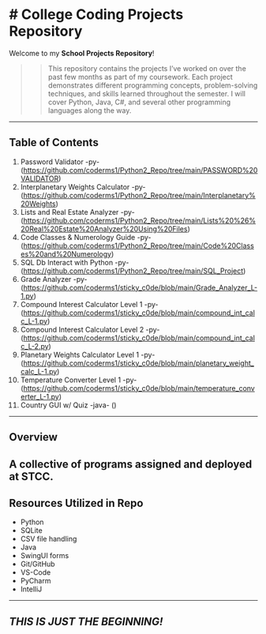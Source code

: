 # # College Coding Projects Repository

Welcome to my **School Projects Repository**! 

>> This repository contains the projects I’ve worked on over the past few months as part of my coursework. 
>> Each project demonstrates different programming concepts, problem-solving techniques, and skills learned throughout the semester.
>> I will cover Python, Java, C#, and several other programming languages along the way.

---

## Table of Contents
1. Password Validator -py- (https://github.com/coderms1/Python2_Repo/tree/main/PASSWORD%20VALIDATOR)
2. Interplanetary Weights Calculator -py- (https://github.com/coderms1/Python2_Repo/tree/main/Interplanetary%20Weights)
3. Lists and Real Estate Analyzer -py- (https://github.com/coderms1/Python2_Repo/tree/main/Lists%20%26%20Real%20Estate%20Analyzer%20Using%20Files)
4. Code Classes & Numerology Guide -py- (https://github.com/coderms1/Python2_Repo/tree/main/Code%20Classes%20and%20Numerology)
5. SQL Db Interact with Python -py- (https://github.com/coderms1/Python2_Repo/tree/main/SQL_Project)
6. Grade Analyzer -py- (https://github.com/coderms1/sticky_c0de/blob/main/Grade_Analyzer_L-1.py)
7. Compound Interest Calculator Level 1 -py- (https://github.com/coderms1/sticky_c0de/blob/main/compound_int_calc_L-1.py)
8. Compound Interest Calculator Level 2 -py- (https://github.com/coderms1/sticky_c0de/blob/main/compound_int_calc_L-2.py)
9. Planetary Weights Calculator Level 1 -py- (https://github.com/coderms1/sticky_c0de/blob/main/planetary_weight_calc_L-1.py)
10. Temperature Converter Level 1 -py- (https://github.com/coderms1/sticky_c0de/blob/main/temperature_converter_L-1.py)
11. Country GUI w/ Quiz -java- ()
---

## Overview
A collective of programs assigned and deployed at STCC.
---

## Resources Utilized in Repo
- Python
- SQLite
- CSV file handling
- Java
- SwingUI forms
- Git/GitHub
- VS-Code
- PyCharm
- IntelliJ
---

## ***THIS IS JUST THE BEGINNING!*** ##
